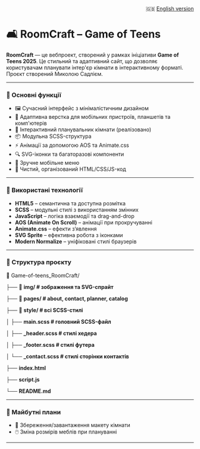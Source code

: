 <p align="right">
  🇬🇧 <a href="README.en.md">English version</a>
</p>



# 🛋️ RoomCraft – Game of Teens

**RoomCraft** — це  вебпроект, створений у рамках ініціативи **Game of Teens 2025**. Це стильний та адаптивний сайт, що дозволяє користувачам планувати інтер'єр кімнати в інтерактивному форматі.  
Проєкт створений Миколою Садлієм.

---

### 🌟 Основні функції

- 🖼️ Сучасний інтерфейс з мінімалістичним дизайном  
- 📱 Адаптивна верстка для мобільних пристроїв, планшетів та комп'ютерів  
- 🔧 Інтерактивний планувальник кімнати (реалізовано)  
- 📦 Модульна SCSS-структура  
- ⚡ Анімації за допомогою AOS та Animate.css  
- 🔍 SVG-іконки та багаторазові компоненти  
- 🧭 Зручне мобільне меню  
- 🧠 Чистий, організований HTML/CSS/JS-код  

---

### 🚀 Використані технології

- **HTML5** – семантична та доступна розмітка  
- **SCSS** – модульні стилі з використанням змінних  
- **JavaScript** – логіка взаємодії та drag-and-drop  
- **AOS (Animate On Scroll)** – анімації при прокручуванні  
- **Animate.css** – ефекти з’явлення  
- **SVG Sprite** – ефективна робота з іконками  
- **Modern Normalize** – уніфіковані стилі браузерів  

---

### 📂 Структура проєкту

📁 Game-of-teens_RoomCraft/

├── 📁 **img/ # зображення та SVG-спрайт**

├── 📁 **pages/ # about, contact, planner, catalog**

├── 📁 **style/ # всі SCSS-стилі**

│ ├── **main.scss # головний SCSS-файл**

│ ├── **_header.scss # стилі хедера**

│ ├── **_footer.scss # стилі футера**

│ └── **_contact.scss # стилі сторінки контактів**

├── **index.html**

├── **script.js**

└── **README.md**


---

### 📌 Майбутні плани

- 💾 Збереження/завантаження макету кімнати
- 🖱️ Зміна розмірів меблів при плануванні

---

